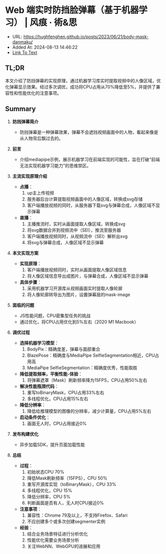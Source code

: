 # Web 端实时防挡脸弹幕（基于机器学习） | 风痕 · 術&思
- URL: https://hughfenghen.github.io/posts/2023/06/21/body-mask-danmaku/
- Added At: 2024-08-13 14:46:22
- [Link To Text](2024-08-13-web-端实时防挡脸弹幕（基于机器学习）-|-风痕-·-術&思_raw.md)

## TL;DR
本文介绍了防挡弹幕的实现原理，通过机器学习库实时提取视频中的人像区域，优化弹幕显示效果。经过多次调优，成功将CPU占用从70%降低至5%，并提供了兼容性和性能优化的注意事项。

## Summary
1. **防挡弹幕简介**
   - 防挡弹幕是一种弹幕效果，弹幕不会遮挡视频画面中的人物，看起来像是从人物背后飘过去的。

2. **前言**
   - 介绍mediapipe示例，展示机器学习在前端实现的可能性，旨在打破“前端无法实现机器学习能力”的思维禁区。

3. **主流实现原理介绍**
   - **点播**：
     1. up主上传视频
     2. 服务器后台计算提取视频画面中的人像区域，转换成svg存储
     3. 客户端播放视频的同时，从服务器下载svg与弹幕合成，人像区域不显示弹幕
   - **直播**：
     1. 主播推流时，实时从画面提取人像区域，转换成svg
     2. 将svg数据合并到视频流中（SEI），推流至服务器
     3. 客户端播放视频同时，从视频流中（SEI）解析出svg
     4. 将svg与弹幕合成，人像区域不显示弹幕

4. **本文实现方案**
   - **实现原理**：
     1. 客户端播放视频同时，实时从画面提取人像区域信息
     2. 将人像区域信息导出成图片，与弹幕合成，人像区域不显示弹幕
   - **具体步骤**：
     1. 采用机器学习开源库从视频画面实时提取人像轮廓
     2. 将人像轮廓转导出为图片，设置弹幕层的mask-image

5. **面临的问题**
   - JS性能问题，CPU密集型任务的挑战
   - 通过优化，将CPU占用优化到5%左右（2020 M1 Macbook）

6. **调优过程**
   - **选择机器学习模型**：
     1. BodyPix：精确度差，弹幕与面部重合
     2. BlazePose：精确度与MediaPipe SelfieSegmentation相近，CPU占用高
     3. MediaPipe SelfieSegmentation：精确度优秀，性能取胜
   - **降低提取频率，平衡性能-体验**：
     1. 将弹幕遮罩（Mask）刷新频率降为15FPS，CPU占用50%左右
   - **解决性能瓶颈代码**：
     1. 重写toBinaryMask，CPU占用33%左右
     2. 多线程优化，CPU占用15%左右
   - **降低分辨率**：
     1. 降低给推理模型的图像的分辨率，减少计算量，CPU占用5%左右
   - **启动条件优化**：
     1. 画面无人时，CPU占用接近0%

7. **发布构建优化**
   - 异步加载SDK，提升页面加载性能

8. **总结**
   - **过程**：
     1. 初始状态CPU 70%
     2. 降低Mask刷新频率（15FPS），CPU 50%
     3. 重写开源库实现（toBinaryMask），CPU 33%
     4. 多线程优化，CPU 15%
     5. 降低分辨率，CPU 5%
     6. 判断画面是否有人，无人时CPU接近0%
   - **注意事项**：
     1. 兼容性：Chrome 79及以上，不支持Firefox、Safari
     2. 不应创建多个或多次创建segmenter实例
   - **经验**：
     1. 结合业务场景特征进行分析优化
     2. 性能优化需要业务场景分析
     3. 关注WebNN、WebGPU的进展和应用
